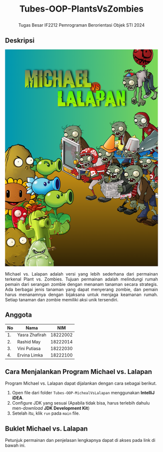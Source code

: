
# <p align="center"> Tubes-OOP-PlantsVsZombies
<p align="center">
Tugas Besar IF2212 Pemrograman Berorientasi Objek STI 2024

## Deskripsi
![](src/main/Resources/Cover.png)
<p align="justify">
Michael vs. Lalapan adalah versi yang lebih sederhana dari permainan terkenal Plant vs. Zombies. Tujuan permainan adalah melindungi rumah pemain dari serangan zombie dengan menanam tanaman secara strategis. Ada berbagai jenis tanaman yang dapat menyerang zombie, dan pemain harus menanamnya dengan bijaksana untuk menjaga keamanan rumah. Setiap tanaman dan zombie memiliki aksi unik tersendiri.



## Anggota
| No |      Nama      |   NIM    |
| -- | -------------- | -------- |
| 1. | Yasra Zhafirah | 18222002 |
| 2. |   Rashid May   | 18222014 |
| 3. |  Vini Putiasa  | 18222030 |
| 4. |  Ervina Limka  | 18222100 |

## Cara Menjalankan Program Michael vs. Lalapan
Program Michael vs. Lalapan dapat dijalankan dengan cara sebagai berikut.
1. Open file dari folder `Tubes-OOP-MichealVsLalapan` menggunakan **IntelliJ iDEA**.
2. Configure JDK yang sesuai (Apabila tidak bisa, harus terlebih dahulu men-_download_ **JDK Development Kit**) 
3. Setelah itu, klik `run` pada `main` file.

## Buklet Michael vs. Lalapan
Petunjuk permainan dan penjelasan lengkapnya dapat di akses pada link di bawah ini.

